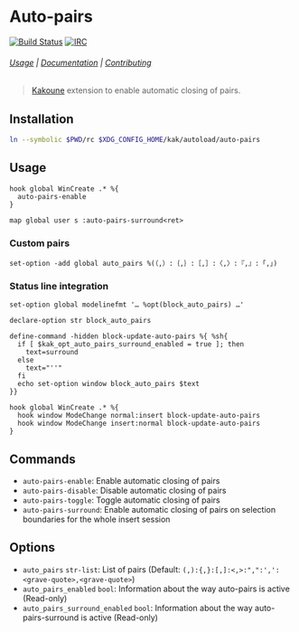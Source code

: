 Auto-pairs
==========

[![Build Status][Badge]][Travis]
[![IRC][IRC Badge]][IRC]

###### [Usage](#usage) | [Documentation](#commands) | [Contributing](CONTRIBUTING)

> [Kakoune][] extension to enable automatic closing of pairs.

Installation
------------

``` sh
ln --symbolic $PWD/rc $XDG_CONFIG_HOME/kak/autoload/auto-pairs
```

Usage
-----

``` kak
hook global WinCreate .* %{
  auto-pairs-enable
}
```

``` kak
map global user s :auto-pairs-surround<ret>
```

### Custom pairs

``` kak
set-option -add global auto_pairs %(（,）:｛,｝:［,］:〈,〉:『,』:「,」)
```

### Status line integration

``` kak
set-option global modelinefmt '… %opt(block_auto_pairs) …'

declare-option str block_auto_pairs

define-command -hidden block-update-auto-pairs %{ %sh{
  if [ $kak_opt_auto_pairs_surround_enabled = true ]; then
    text=surround
  else
    text="''"
  fi
  echo set-option window block_auto_pairs $text
}}

hook global WinCreate .* %{
  hook window ModeChange normal:insert block-update-auto-pairs
  hook window ModeChange insert:normal block-update-auto-pairs
}
```

Commands
--------

- `auto-pairs-enable`: Enable automatic closing of pairs
- `auto-pairs-disable`: Disable automatic closing of pairs
- `auto-pairs-toggle`: Toggle automatic closing of pairs
- `auto-pairs-surround`: Enable automatic closing of pairs on selection boundaries for the whole insert session

Options
-------

- `auto_pairs` `str-list`: List of pairs (Default: `(,):{,}:[,]:<,>:",":',':<grave-quote>,<grave-quote>`)
- `auto_pairs_enabled` `bool`: Information about the way auto-pairs is active (Read-only)
- `auto_pairs_surround_enabled` `bool`: Information about the way auto-pairs-surround is active (Read-only)

[Kakoune]: http://kakoune.org
[Travis]: https://travis-ci.org/alexherbo2/auto-pairs.kak
[Badge]: https://travis-ci.org/alexherbo2/auto-pairs.kak.svg
[IRC]: https://webchat.freenode.net?channels=kakoune
[IRC Badge]: https://img.shields.io/badge/IRC-%23kakoune-blue.svg
